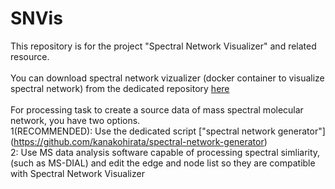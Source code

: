 # SNVis
This repository is for the project "Spectral Network Visualizer" and related resource.
<br><br>
You can download spectral network vizualizer (docker container to visualize spectral network) 
from the dedicated repository [here](https://github.com/kanakohirata/spectral-network-visualizer)
<br>
<br>
For processing task to create a source data of mass spectral molecular network, you have two options. <br>
1(RECOMMENDED): Use the dedicated script ["spectral network generator"] (https://github.com/kanakohirata/spectral-network-generator)<br>
2: Use MS data analysis software capable of processing spectral simliarity, (such as MS-DIAL) and edit the edge and node list so they are compatible with Spectral Network Visualizer

